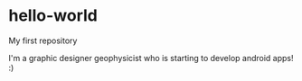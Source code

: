# hello-world
My first repository

I'm a graphic designer geophysicist who is starting to develop android apps!
:)
